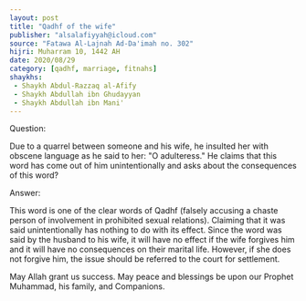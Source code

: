 ```yaml
---
layout: post
title: "Qadhf of the wife"
publisher: "alsalafiyyah@icloud.com"
source: "Fatawa Al-Lajnah Ad-Da'imah no. 302"
hijri: Muharram 10, 1442 AH
date: 2020/08/29
category: [qadhf, marriage, fitnahs]
shaykhs: 
 - Shaykh Abdul-Razzaq al-Afify
 - Shaykh Abdullah ibn Ghudayyan
 - Shaykh Abdullah ibn Mani'
---
```


Question: 

Due to a quarrel between someone and his wife, he insulted her with obscene language as he said to her: "O adulteress." He claims that this word has come out of him unintentionally and asks about the consequences of this word?

Answer:

This word is one of the clear words of Qadhf (falsely accusing a chaste person of involvement in prohibited sexual relations). Claiming that it was said unintentionally has nothing to do with its effect. Since the word was said by the husband to his wife, it will have no effect if the wife forgives him and it will have no consequences on their marital life. However, if she does not forgive him, the issue should be referred to the court for settlement.

May Allah grant us success. May peace and blessings be upon our Prophet Muhammad, his family, and Companions.
